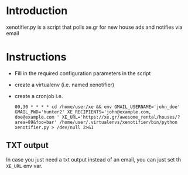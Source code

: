 # Introduction
xenotifier.py is a script that polls xe.gr for new house ads and notifies via email

# Instructions

 * Fill in the required configuration parameters in the script
 * create a virtualenv (i.e. named xenotifier)
 * create a cronjob i.e.

   ```
   00,30 * * * * cd /home/user/xe && env GMAIL_USERNAME='john_doe' GMAIL_PWD='hunter2' XE_RECIPIENTS='john@example.com, doe@example.com ' XE_URL='https://xe.gr/awesome_rental/houses/?area=89&foo=bar' /home/user/.virtualenvs/xenotifier/bin/python xenotifier.py > /dev/null 2>&1
   ```

## TXT output
In case you just need a txt output instead of an email, you can just set th `XE_URL` env var.
